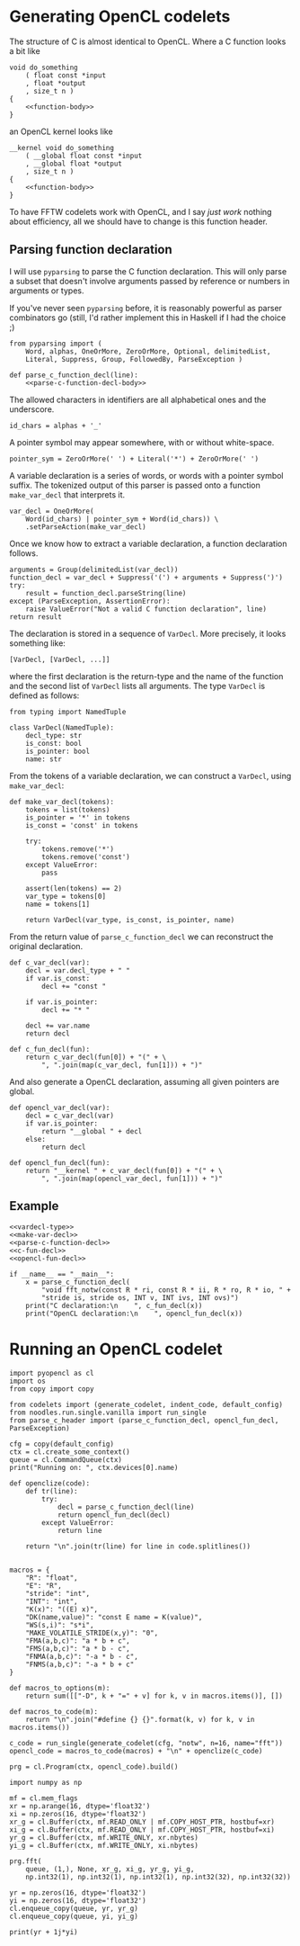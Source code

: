 # Generating OpenCL codelets

The structure of C is almost identical to OpenCL. Where a C function looks a bit like

``` {.c}
void do_something
    ( float const *input
    , float *output
    , size_t n )
{
    <<function-body>>
}
```

an OpenCL kernel looks like

``` {.opencl}
__kernel void do_something
    ( __global float const *input
    , __global float *output
    , size_t n )
{
    <<function-body>>
}
```

To have FFTW codelets work with OpenCL, and I say *just work* nothing about efficiency, all we should have to change is this function header.

## Parsing function declaration

I will use `pyparsing` to parse the C function declaration. This will only parse a subset that doesn't involve arguments passed by reference or numbers in arguments or types.

If you've never seen `pyparsing` before, it is reasonably powerful as parser combinators go (still, I'd rather implement this in Haskell if I had the choice ;)

``` {.python #parse-c-function-decl}
from pyparsing import (
    Word, alphas, OneOrMore, ZeroOrMore, Optional, delimitedList,
    Literal, Suppress, Group, FollowedBy, ParseException )

def parse_c_function_decl(line):
    <<parse-c-function-decl-body>>
```

The allowed characters in identifiers are all alphabetical ones and the underscore.

``` {.python #parse-c-function-decl-body}
id_chars = alphas + '_'
```

A pointer symbol may appear somewhere, with or without white-space.

``` {.python #parse-c-function-decl-body}
pointer_sym = ZeroOrMore(' ') + Literal('*') + ZeroOrMore(' ')
```

A variable declaration is a series of words, or words with a pointer symbol suffix.
The tokenized output of this parser is passed onto a function `make_var_decl` that interprets it.

``` {.python #parse-c-function-decl-body}
var_decl = OneOrMore(
    Word(id_chars) | pointer_sym + Word(id_chars)) \
    .setParseAction(make_var_decl)
```

Once we know how to extract a variable declaration, a function declaration follows.

``` {.python #parse-c-function-decl-body}
arguments = Group(delimitedList(var_decl))
function_decl = var_decl + Suppress('(') + arguments + Suppress(')')
try:
    result = function_decl.parseString(line)
except (ParseException, AssertionError):
    raise ValueError("Not a valid C function declaration", line)
return result
```

The declaration is stored in a sequence of `VarDecl`. More precisely, it looks something like:

``` {.python}
[VarDecl, [VarDecl, ...]]
```

where the first declaration is the return-type and the name of the function and the second list of `VarDecl` lists all arguments. The type `VarDecl` is defined as follows:

``` {.python #vardecl-type}
from typing import NamedTuple

class VarDecl(NamedTuple):
    decl_type: str
    is_const: bool
    is_pointer: bool
    name: str
```

From the tokens of a variable declaration, we can construct a `VarDecl`, using `make_var_decl`:

``` {.python #make-var-decl}
def make_var_decl(tokens):
    tokens = list(tokens)
    is_pointer = '*' in tokens
    is_const = 'const' in tokens

    try:
        tokens.remove('*')
        tokens.remove('const')
    except ValueError:
        pass

    assert(len(tokens) == 2)
    var_type = tokens[0]
    name = tokens[1]

    return VarDecl(var_type, is_const, is_pointer, name)
```

From the return value of `parse_c_function_decl` we can reconstruct the original declaration.

``` {.python #c-fun-decl}
def c_var_decl(var):
    decl = var.decl_type + " "
    if var.is_const:
        decl += "const "

    if var.is_pointer:
        decl += "* "

    decl += var.name
    return decl

def c_fun_decl(fun):
    return c_var_decl(fun[0]) + "(" + \
        ", ".join(map(c_var_decl, fun[1])) + ")"
```

And also generate a OpenCL declaration, assuming all given pointers are global.

``` {.python #opencl-fun-decl}
def opencl_var_decl(var):
    decl = c_var_decl(var)
    if var.is_pointer:
        return "__global " + decl
    else:
        return decl

def opencl_fun_decl(fun):
    return "__kernel " + c_var_decl(fun[0]) + "(" + \
        ", ".join(map(opencl_var_decl, fun[1])) + ")"
```

## Example

``` {.python file=genfft/parse_c_header.py}
<<vardecl-type>>
<<make-var-decl>>
<<parse-c-function-decl>>
<<c-fun-decl>>
<<opencl-fun-decl>>

if __name__ == "__main__":
    x = parse_c_function_decl(
        "void fft_notw(const R * ri, const R * ii, R * ro, R * io, " + 
        "stride is, stride os, INT v, INT ivs, INT ovs)")
    print("C declaration:\n    ", c_fun_decl(x))
    print("OpenCL declaration:\n    ", opencl_fun_decl(x))
```

# Running an OpenCL codelet

``` {.python file=genfft/opencl.py}
import pyopencl as cl
import os
from copy import copy

from codelets import (generate_codelet, indent_code, default_config)
from noodles.run.single.vanilla import run_single
from parse_c_header import (parse_c_function_decl, opencl_fun_decl, ParseException)

cfg = copy(default_config)
ctx = cl.create_some_context()
queue = cl.CommandQueue(ctx)
print("Running on: ", ctx.devices[0].name)

def openclize(code):
    def tr(line):
        try:
            decl = parse_c_function_decl(line)
            return opencl_fun_decl(decl)
        except ValueError:
            return line

    return "\n".join(tr(line) for line in code.splitlines())


macros = {
    "R": "float",
    "E": "R",
    "stride": "int",
    "INT": "int",
    "K(x)": "((E) x)",
    "DK(name,value)": "const E name = K(value)",
    "WS(s,i)": "s*i",
    "MAKE_VOLATILE_STRIDE(x,y)": "0",
    "FMA(a,b,c)": "a * b + c",
    "FMS(a,b,c)": "a * b - c",
    "FNMA(a,b,c)": "-a * b - c",
    "FNMS(a,b,c)": "-a * b + c"
}

def macros_to_options(m):
    return sum([["-D", k + "=" + v] for k, v in macros.items()], [])

def macros_to_code(m):
    return "\n".join("#define {} {}".format(k, v) for k, v in macros.items())

c_code = run_single(generate_codelet(cfg, "notw", n=16, name="fft"))
opencl_code = macros_to_code(macros) + "\n" + openclize(c_code)

prg = cl.Program(ctx, opencl_code).build()

import numpy as np

mf = cl.mem_flags
xr = np.arange(16, dtype='float32')
xi = np.zeros(16, dtype='float32')
xr_g = cl.Buffer(ctx, mf.READ_ONLY | mf.COPY_HOST_PTR, hostbuf=xr)
xi_g = cl.Buffer(ctx, mf.READ_ONLY | mf.COPY_HOST_PTR, hostbuf=xi)
yr_g = cl.Buffer(ctx, mf.WRITE_ONLY, xr.nbytes)
yi_g = cl.Buffer(ctx, mf.WRITE_ONLY, xi.nbytes)

prg.fft(
    queue, (1,), None, xr_g, xi_g, yr_g, yi_g,
    np.int32(1), np.int32(1), np.int32(1), np.int32(32), np.int32(32))
    
yr = np.zeros(16, dtype='float32')
yi = np.zeros(16, dtype='float32')
cl.enqueue_copy(queue, yr, yr_g)
cl.enqueue_copy(queue, yi, yi_g)

print(yr + 1j*yi)
```


